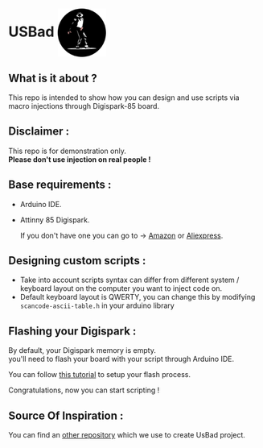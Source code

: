  # USBad <img src="src\img\logo.png" alt="Logo" width="96" align="center">

## What is it about ?
This repo is intended to show how you can design and use scripts via macro injections through Digispark-85 board.

## Disclaimer :

This repo is for demonstration only. <br/>
**Please don't use injection on real people !**

## Base requirements : 

- Arduino IDE.
- Attinny 85 Digispark.

    If you don't have one you can go to -> [Amazon](https://www.amazon.fr/ZHITING-Digispark-Kickstarter-d%C3%A9veloppement-compatible/dp/B08B3N57ZP/ref=sr_1_6?__mk_fr_FR=%C3%85M%C3%85%C5%BD%C3%95%C3%91&crid=HQFJA0K3LXRH&keywords=attiny85+digispark&qid=1681031001&sprefix=attiny85+digispar%2Caps%2C127&sr=8-6) or [Aliexpress](https://fr.aliexpress.com/item/4000051261168.html?spm=a2g0o.productlist.main.23.267067edr3PXQJ&algo_pvid=e88e6c3a-7b7f-4345-84ec-5d4d022612cf&algo_exp_id=e88e6c3a-7b7f-4345-84ec-5d4d022612cf-11&pdp_npi=3%40dis%21EUR%212.46%212.33%21%21%21%21%21%402145274c16810310553187628d06ee%2110000010923830551%21sea%21FR%210&curPageLogUid=0SJbZC3m1MvB).

## Designing custom scripts :
- Take into account scripts syntax can differ from different system / keyboard layout on the computer you want to inject code on.
- Default keyboard layout is QWERTY, you can change this by modifying `scancode-ascii-table.h` in your arduino library


## Flashing your Digispark :

By default, your Digispark memory is empty. <br/>
you'll need to flash your board with your script through Arduino IDE.

You can follow [this tutorial](https://www.locoduino.org/spip.php?article285) to setup your flash process.

Congratulations, now you can start scripting !

## Source Of Inspiration :
You can find an [other repository](https://github.com/MTK911/Attiny85) which we use to create UsBad project.

